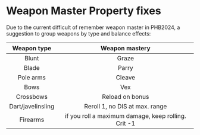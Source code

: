 
# Weapon Master Property fixes

Due to the current difficult of remember weapon master in PHB2024, a suggestion to group weapons by type and balance effects:


| Weapon type | Weapon mastery |
|:-----------:|:--------------:|
| Blunt       | Graze          |
| Blade       | Parry          |
| Pole arms   | Cleave         |
| Bows        | Vex            |
| Crossbows   | Reload on bonus|
| Dart/javelinsling| Reroll 1, no DIS at max. range|
| Firearms    | if you roll a maximum damage, keep rolling. Crit -1| 
